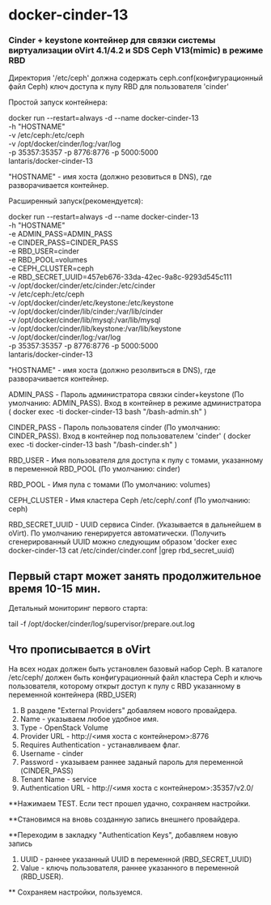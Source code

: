 # docker-cinder-13

### Cinder + keystone контейнер для связки системы виртуализации oVirt 4.1/4.2 и SDS Ceph V13(mimic) в режиме RBD


Директория '/etc/ceph' должна содержать ceph.conf(конфигурационный файл Ceph) ключ доступа к пулу RBD для пользователя 'cinder'

Простой запуск контейнера:

docker run --restart=always -d --name docker-cinder-13 \
-h "HOSTNAME" \
-v /etc/ceph:/etc/ceph \
-v /opt/docker/cinder/log:/var/log \
-p 35357:35357 -p 8776:8776 -p 5000:5000 \
lantaris/docker-cinder-13

"HOSTNAME" - имя хоста (должно резовиться в DNS), где разворачивается контейнер.

Расширенный запуск(рекомендуется):

docker run --restart=always -d --name docker-cinder-13 \
-h "HOSTNAME" \
-e ADMIN_PASS=ADMIN_PASS \
-e CINDER_PASS=CINDER_PASS \
-e RBD_USER=cinder \
-e RBD_POOL=volumes \
-e CEPH_CLUSTER=ceph \
-e RBD_SECRET_UUID=457eb676-33da-42ec-9a8c-9293d545c111 \
-v /opt/docker/cinder/etc/cinder:/etc/cinder \
-v /etc/ceph:/etc/ceph \
-v /opt/docker/cinder/etc/keystone:/etc/keystone \
-v /opt/docker/cinder/lib/cinder:/var/lib/cinder \
-v /opt/docker/cinder/lib/mysql:/var/lib/mysql \
-v /opt/docker/cinder/lib/keystone:/var/lib/keystone \
-v /opt/docker/cinder/log:/var/log \
-p 35357:35357 -p 8776:8776 -p 5000:5000 \
lantaris/docker-cinder-13

"HOSTNAME" - имя хоста (должно резолвиться в DNS), где разворачивается контейнер.

ADMIN_PASS - Пароль администратора связки cinder+keystone (По умолчанию: ADMIN_PASS).
             Вход в контейнер в режиме администратора ( docker exec -ti docker-cinder-13 bash "/bash-admin.sh" )

CINDER_PASS - Пароль пользователя cinder (По умолчанию: CINDER_PASS).
              Вход в контейнер под пользователем 'cinder' ( docker exec -ti docker-cinder-13 bash "/bash-cinder.sh" )

RBD_USER - Имя пользователя для доступа к пулу с томами, указанному в переменной RBD_POOL (По умолчанию: cinder)

RBD_POOL - Имя пула с томами (По умолчанию: volumes)

CEPH_CLUSTER - Имя кластера Ceph /etc/ceph/<ceph cluster>.conf (По умолчанию: ceph)
  
RBD_SECRET_UUID - UUID сервиса Cinder. (Указывается в дальнейшем в oVirt). По умолчанию генерируется автоматически.
                  (Получить сгенерированный UUID можно следующим образом 'docker exec docker-cinder-13 cat /etc/cinder/cinder.conf |grep rbd_secret_uuid)


## Первый старт может занять продолжительное время 10-15 мин.

Детальный мониторинг первого старта:

tail -f /opt/docker/cinder/log/supervisor/prepare.out.log

## Что прописывается в oVirt

На всех нодах должен быть установлен базовый набор Ceph. В каталоге /etc/ceph/ должен быть конфигурационный файл кластера Ceph и ключь пользователя, которому открыт доступ к пулу c RBD указанному в переменной контейнера (RBD_USER)

1. В разделе "External Providers" добавляем нового провайдера.
2. Name - указываем любое удобное имя.
3. Type - OpenStack Volume
4. Provider URL - http://<имя хоста с контейнером>:8776
5. Requires Authentication - устанавливаем флаг.
6. Username - cinder
7. Password - указываем раннее заданый пароль для переменной (CINDER_PASS)
8. Tenant Name - service
9. Authentication URL - http://<имя хоста с контейнером>:35357/v2.0/

**Нажимаем TEST. Если тест прошел удачно, сохраняем настройки.

**Становимся на вновь созданную запись внешнего провайдера.

**Переходим в закладку "Authentication Keys", добавляем новую запись

1. UUID - раннее указанный UUID в переменной (RBD_SECRET_UUID)
2. Value - ключь пользователя, раннее указанного в переменной (RBD_USER). 

** Сохраняем настройки, пользуемся.
